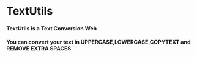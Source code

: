 # TextUtils
#### TextUtils is a Text Conversion Web 
#### You can convert your text in UPPERCASE,LOWERCASE,COPYTEXT and REMOVE EXTRA SPACES
